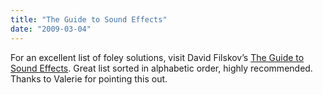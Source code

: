 ```yaml
---
title: "The Guide to Sound Effects"
date: "2009-03-04"
---
```


For an excellent list of foley solutions, visit David Filskov’s [The Guide to Sound Effects](http://www.epicsound.com/sfx/). Great list sorted in alphabetic order, highly recommended. Thanks to Valerie for pointing this out.
